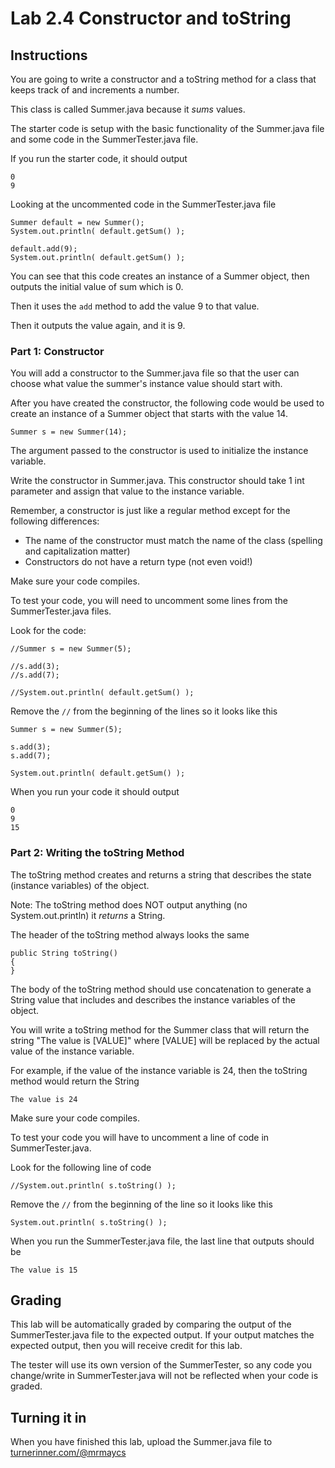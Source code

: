 # Lab 2.4 Constructor and toString

## Instructions

You are going to write a constructor and a toString method for a class that keeps track of and increments a number.

This class is called Summer.java because it *sums* values.

The starter code is setup with the basic functionality of the Summer.java file and some code in the SummerTester.java file.

If you run the starter code, it should output

```
0
9
```
Looking at the uncommented code in the SummerTester.java file
```
Summer default = new Summer();
System.out.println( default.getSum() );

default.add(9);
System.out.println( default.getSum() );
```
You can see that this code creates an instance of a Summer object, then outputs the initial value of sum which is 0.

Then it uses the ```add``` method to add the value 9 to that value.

Then it outputs the value again, and it is 9.

### Part 1: Constructor

You will add a constructor to the Summer.java file so that the user can choose what value the summer's instance value should start with.

After you have created the constructor, the following code would be used to create an instance of a Summer object that starts with the value 14.
```
Summer s = new Summer(14);
```
The argument passed to the constructor is used to initialize the instance variable.

Write the constructor in Summer.java. This constructor should take 1 int parameter and assign that value to the instance variable.

Remember, a constructor is just like a regular method except for the following differences:
- The name of the constructor must match the name of the class (spelling and capitalization matter)
- Constructors do not have a return type (not even void!)

Make sure your code compiles.

To test your code, you will need to uncomment some lines from the SummerTester.java files.

Look for the code:
```
//Summer s = new Summer(5);
    
//s.add(3);
//s.add(7);
    
//System.out.println( default.getSum() );
```
Remove the ```//``` from the beginning of the lines so it looks like this
```
Summer s = new Summer(5);
    
s.add(3);
s.add(7);

System.out.println( default.getSum() );
```
When you run your code it should output
```
0
9
15
```

### Part 2: Writing the toString Method
The toString method creates and returns a string that describes the state (instance variables) of the object.

Note: The toString method does NOT output anything (no System.out.println) it *returns* a String.

The header of the toString method always looks the same
```
public String toString()
{
}
```
The body of the toString method should use concatenation to generate a String value that includes and describes the instance variables of the object.

You will write a toString method for the Summer class that will return the string "The value is [VALUE]" where [VALUE] will be replaced by the actual value of the instance variable.

For example, if the value of the instance variable is 24, then the toString method would return the String
```
The value is 24
```

Make sure your code compiles.

To test your code you will have to uncomment a line of code in SummerTester.java.

Look for the following line of code
```
//System.out.println( s.toString() );
```
Remove the ```//``` from the beginning of the line so it looks like this
```
System.out.println( s.toString() );
```
When you run the SummerTester.java file, the last line that outputs should be
```
The value is 15
```

## Grading

This lab will be automatically graded by comparing the output of the SummerTester.java file to the expected output. If your output matches the expected output, then you will receive credit for this lab.

The tester will use its own version of the SummerTester, so any code you change/write in SummerTester.java will not be reflected when your code is graded.

## Turning it in

When you have finished this lab, upload the Summer.java file to [turnerinner.com/@mrmaycs](https://turnerinner.com/@mrmaycs)
